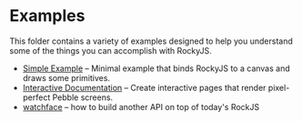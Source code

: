 # Examples

This folder contains a variety of examples designed to help you understand some of the things you can accomplish with RockyJS. 
 
 - [Simple Example](simple.html) – Minimal example that binds RockyJS to a canvas and draws some primitives.
 - [Interactive Documentation](interactive.html) – Create interactive pages that render pixel-perfect Pebble screens.
 - [watchface](watchface.html) – how to build another API on top of today's RockJS
 
